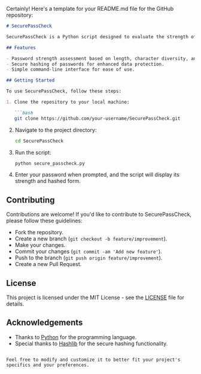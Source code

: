 Certainly! Here's a template for your README.md file for the GitHub repository:

```markdown
# SecurePassCheck

SecurePassCheck is a Python script designed to evaluate the strength of passwords and securely hash them using the SHA-256 algorithm.

## Features

- Password strength assessment based on length, character diversity, and complexity.
- Secure hashing of passwords for enhanced data protection.
- Simple command-line interface for ease of use.

## Getting Started

To use SecurePassCheck, follow these steps:

1. Clone the repository to your local machine:

   ```bash
   git clone https://github.com/your-username/SecurePassCheck.git
   ```

2. Navigate to the project directory:

   ```bash
   cd SecurePassCheck
   ```

3. Run the script:

   ```bash
   python secure_passcheck.py
   ```

4. Enter your password when prompted, and the script will display its strength and hashed form.

## Contributing

Contributions are welcome! If you'd like to contribute to SecurePassCheck, please follow these guidelines:

- Fork the repository.
- Create a new branch (`git checkout -b feature/improvement`).
- Make your changes.
- Commit your changes (`git commit -am 'Add new feature'`).
- Push to the branch (`git push origin feature/improvement`).
- Create a new Pull Request.

## License

This project is licensed under the MIT License - see the [LICENSE](LICENSE) file for details.

## Acknowledgements

- Thanks to [Python](https://www.python.org/) for the programming language.
- Special thanks to [Hashlib](https://docs.python.org/3/library/hashlib.html) for the secure hashing functionality.

```

Feel free to modify and customize it to better fit your project's specifics and your preferences.
